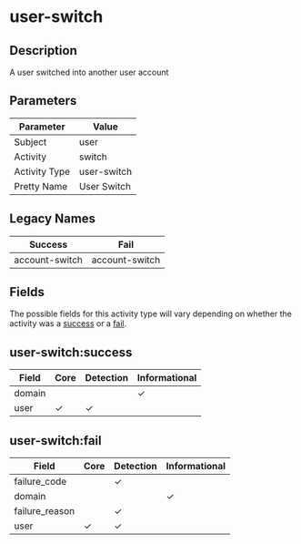 user-switch
===========

Description
-----------
A user switched into another user account

Parameters
----------
| Parameter     | Value       |
| ------------- | ----------- |
| Subject       | user        |
| Activity      | switch      |
| Activity Type | user-switch |
| Pretty Name   | User Switch |

Legacy Names
------------
| Success            | Fail               |
| ------------------ | ------------------ |
| account-switch<br> | account-switch<br> |

Fields
------

The possible fields for this activity type will vary depending on whether the activity was a [success](#user-switchsuccess) or a [fail](#user-switchfail).


user-switch:success
-------------------

| Field  | Core     | Detection | Informational |
| ------ | -------- | --------- | ------------- |
| domain |          |           | &#10003;      |
| user   | &#10003; | &#10003;  |               |

user-switch:fail
----------------

| Field          | Core     | Detection | Informational |
| -------------- | -------- | --------- | ------------- |
| failure_code   |          | &#10003;  |               |
| domain         |          |           | &#10003;      |
| failure_reason |          | &#10003;  |               |
| user           | &#10003; | &#10003;  |               |